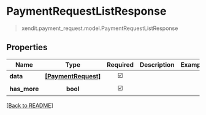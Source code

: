 # PaymentRequestListResponse
> xendit.payment_request.model.PaymentRequestListResponse


## Properties
| Name | Type | Required | Description | Examples |
|------------|:-------------:|:-------------:|-------------|:-------------:|
| **data** | [**[PaymentRequest]**](PaymentRequest.md) | ☑️ |  |  | |
| **has_more** | **bool** | ☑️ |  |  | |


[[Back to README]](../../README.md)


